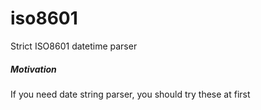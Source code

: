# iso8601

Strict ISO8601 datetime parser

##### Motivation
If you need date string parser, you should try these at first
